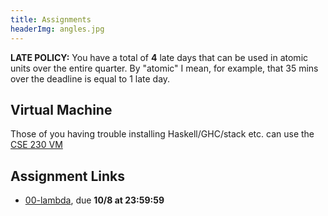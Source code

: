 ```yaml
---
title: Assignments
headerImg: angles.jpg
---
```


**LATE POLICY:** You have a total of **4** late days that can be used 
in atomic units over the entire quarter. By "atomic" I mean, for example, 
that 35 mins over the deadline is equal to 1 late day.

## Virtual Machine

Those of you having trouble installing Haskell/GHC/stack etc. can use 
the [CSE 230 VM](https://drive.google.com/file/d/1BlYeSZPNVrxUu8jQWgUkquRBjE6wQww3/view?usp=sharing)

## Assignment Links

- [00-lambda](https://classroom.github.com/a/PwNVGSom), due **10/8 at 23:59:59**
